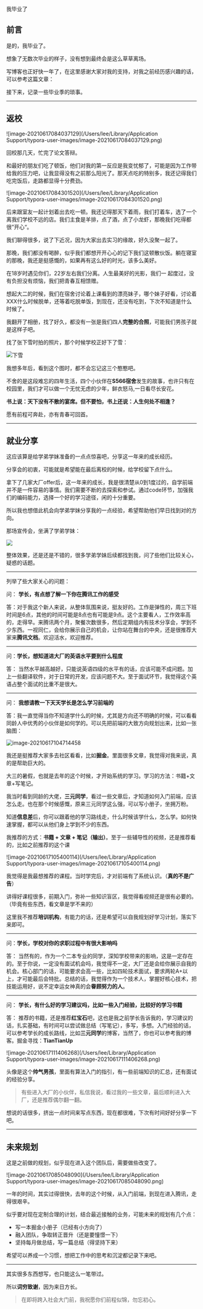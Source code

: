 我毕业了



## 前言

是的，我毕业了。



想象了无数次毕业的样子，没有想到最终会是这么草草离场。



写博客也正好快一年了，在这里感谢大家对我的支持，对我之前经历感兴趣的话，可以参考这篇文章：



接下来，记录一些毕业季的琐事。



-----



## 返校

![image-20210617084037129](/Users/lee/Library/Application Support/typora-user-images/image-20210617084037129.png)

回校那几天，忙完了论文答辩。

和最好的朋友们吃了顿饭，他们对我的第一反应是我变忧郁了，可能是因为工作带给我的压力吧，让我显得没有之前那么阳光了。那天点吃的特别多，我还记得我们吃完饭后，走路都显得十分费劲。

![image-20210617084301520](/Users/lee/Library/Application Support/typora-user-images/image-20210617084301520.png)

后来跟室友一起计划着出去吃一顿。我还记得那天下着雨，我们打着车，选了一个离我们学校不远的店。我们主食是羊排，点了酒，点了小龙虾，那晚我们吃得都很”开心“。



我们聊得很多，说了下近况，因为大家出去实习的缘故，好久没聚一起了。



那晚，我们都没有喝醉，似乎我们都想开开心心的记下我们这顿散伙饭。躺在寝室的那晚，我还是挺感慨的，如果再有这么好的时光，该多么美好。







在18岁时遇见你们，22岁左右我们分离。人生最美好的光影，我们一 起度过，没有负担没有烦恼，我们把青春互相馈赠。

想起大二的时候，我们在宿舍讨论着上课看到的漂亮妹子，哪个妹子好看，讨论着XXX什么时候脱单，还等着吃脱单饭，到现在，还没有吃到，下次不知道是什么时候了。



我翻开了相册，找了好久，都没有一张是我们四人**完整的合照**，可能我们男孩子就是这样子吧。

找了张下雪时拍的照片，那个时候学校正好下了雪：

![下雪](../../images/2021/程序人生/我毕业了/下雪.jpeg)

我想多年后，看到这个图时，都不会忘记这三个憨憨吧。



不舍的是这段难忘的四年生活，四个小伙伴在**S566宿舍**发生的故事，也许只有在校园里，我们才可以做一个无忧无虑的少年，鲜衣怒马,一日看尽长安花。



**书上说：天下没有不散的宴席。但不要怕，书上还说：人生何处不相逢？**



 愿有前程可奔赴，亦有青春可回首。



-----



## 就业分享

这应该算是给学弟学妹准备的一点点惊喜吧，分享这一年来的成长经历。

分享会的初衷，可能就是希望能在最后离校的时候，给学校留下点什么。

拿下了几家大厂offer后，这一年来的成长，我是很清楚从0到1度过的，自学前端并不是一件容易的事情。我们需要不断的去探索和参试。通过code环节，加强我们的编码能力，选择一个好的学习途径，闲的十分重要。

所以我也想借此机会向学弟学妹分享我的一点经验，希望帮助他们早日找到对的方向。

那场宣传会，坐满了学弟学妹：

![](../../../Blog/images/2021/程序人生/我毕业了/就业宣讲.jpeg)



整体效果，还是还是不错的，很多学弟学妹后续都找到我，问了些他们比较关心，疑惑的话题。



-----



列举了些大家关心的问题：

问： **学长，有点想了解一下你在腾讯工作的感受**

答：对于我这个新人来说，从整体氛围来说，挺友好的。工作是弹性的，周三下班时间是6点，其他的时间可能是8点也有可能是9点。这个主要看人，工作效率高的，走得早。来腾讯两个月，聚餐次数很多，然后定期组内有技术分享会，学到不少东西。一视同仁，会给你展示自己的机会，让你站在舞台的中央，还是很推荐大家来**腾讯文档**。欢迎活水，欢迎推荐。



------



问：**学长，想知道进大厂的英语水平要到什么程度**

答： 当然水平越高越好，只能说英语四级的水平有的话，应该可能不成问题。加上一些翻译软件，对于日常的开发，应该问题不大。至于面试环节，我觉得这个英语占整个面试的比重不是很大。



------



问： **我想请教一下天天学长是怎么学习前端的**

答：我一直觉得当你不知道学什么的时候，尤其是方向还不明确的时候，可以看看同龄人中优秀的小伙伴是如何学的。可以先把前端的大致方向规划出来，比如一张脑图：

![image-20210617104714458](/Users/lee/Desktop/4.png)

我还是挺推荐大家多去社区看看，比如**掘金**。里面很多文章，我觉得对我来说，真的是帮助巨大的。

大三的暑假，也就是去年的这个时候，才开始系统的学习。学习的方法：书籍+文章+写笔记。

我当时看到同龄的大佬，**三元同学**，看过一些文章后，才知道如何入门前端，应该怎么走。也在那个时候感慨，原来三元同学这么强，可以写小册子，坐拥万粉。

知道**信息差**后，你可以跟着他的学习路线走，什么时候该学什么，怎么学。如何快速掌握，都可以从他们身上学到不少的东西。

我推荐的方式：**书籍 + 文章 + 笔记（输出）**。至于一些辅导性的视频，还是推荐看的，比如之前推荐的这个课

![image-20210617105400114](/Users/lee/Library/Application Support/typora-user-images/image-20210617105400114.png)

我觉得是我最想推荐的课程。当时学完后，才对前端有了系统认识。（**真的不是广告**）

讲得好课程很多，前期入门，弥补一些知识盲区，我觉得看视频还是很有必要的。（毕竟有些东西，看文章是学不来的）

这里我不推荐**培训机构**，有能力的话，还是希望可以自我规划好学习计划，落实下来即可。



------



问：**学长，学校对你的求职过程中有很大影响吗**

答： 当然有的，作为一个二本专业的同学，深知学校带来的影响，这是一定存在的。至于你说，一定没有面试机会吗，我觉得不一定，大厂还是会给你展示自我的机会。核心部门的话，可能要求会高一些，比如四轮技术面试，要求两轮A+以上，才可能最后会特批。总结的话，我觉得作为一个技术人，掌握好核心技术，把技能运用好，说不定幸运女神真的会**眷顾努力的人**。

-----



问： **学长，有什么好的学习建议吗，比如一些入门经验，比较好的学习书籍**

答： 推荐的书籍，还是推荐**红宝石**吧，这也是我之前学长告诉我的，学习建议的话，扎实基础，有时间可以尝试做总结（写笔记），多写，多想。入门经验的话，可以参考学长的成长路线，比如**三元同学**的博客，当然了，你也可以参考我的博客。掘金寻找：**TianTianUp**

![image-20210617111406268](/Users/lee/Library/Application Support/typora-user-images/image-20210617111406268.png)

头像是这个**帅气男孩**，里面有算法入门的指引，有一些前端知识的汇总，还有面试的经验分享。

> 有些进入大厂的小伙伴，私信我说，看过我的一些文章，最后顺利进入大厂，还是推荐偶尔翻一翻。



想说的话很多，挤出一点时间来写点东西，现在都很难，下次有时间好好分享一下吧。



-----



## 未来规划

这是之前做的规划，似乎现在进入这个团队后，需要做些改变了。

![image-20210617085048090](/Users/lee/Library/Application Support/typora-user-images/image-20210617085048090.png)



一年的时间，其实过得很快，去年的这个时候，从入门前端，到现在进入腾讯，走得很艰辛。

似乎要对现在定制合理的计划，结合最近接触的业务，可能未来的规划有几个点：

- 写一本掘金小册子（已经有小方向了）
- 融入团队，争取转正晋升（还是要憧憬一下）
- 坚持每月做总结，写一篇总结（得坚持下来）



希望可以养成一个习惯，想把工作中的思考和沉淀都记录下来吧。

------



其实很多东西想写，也只能这么一笔带过。



所以**词穷致谢**，因为来日方长。



> 在即将跨入社会大门前，我祝愿你们前程似锦，勿忘初心。






